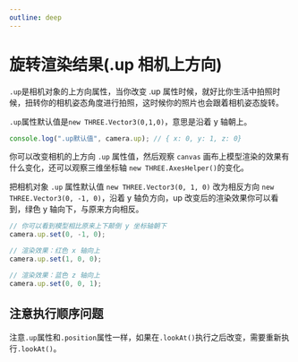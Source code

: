 ```yaml
---
outline: deep
---
```


# 旋转渲染结果(.up 相机上方向)

`.up`是相机对象的上方向属性，当你改变 .up 属性时候，就好比你生活中拍照时候，扭转你的相机姿态角度进行拍照，这时候你的照片也会跟着相机姿态旋转。

`.up`属性默认值是`new THREE.Vector3(0,1,0)`，意思是沿着 y 轴朝上。

```js
console.log(".up默认值", camera.up); // { x: 0, y: 1, z: 0}
```

你可以改变相机的上方向 `.up` 属性值，然后观察 `canvas` 画布上模型渲染的效果有什么变化，还可以观察三维坐标轴 `new THREE.AxesHelper()`的变化。

把相机对象 `.up` 属性默认值 `new THREE.Vector3(0, 1, 0)` 改为相反方向 `new THREE.Vector3(0, -1, 0)`，沿着 y 轴负方向，up 改变后的渲染效果你可以看到，绿色 y 轴向下，与原来方向相反。

```js
// 你可以看到模型相比原来上下颠倒 y 坐标轴朝下
camera.up.set(0, -1, 0);
```

```js
// 渲染效果：红色 x 轴向上
camera.up.set(1, 0, 0);
```

```js
// 渲染效果：蓝色 z 轴向上
camera.up.set(0, 0, 1);
```

## 注意执行顺序问题

注意`.up`属性和`.position`属性一样，如果在`.lookAt()`执行之后改变，需要重新执行`.lookAt()`。
